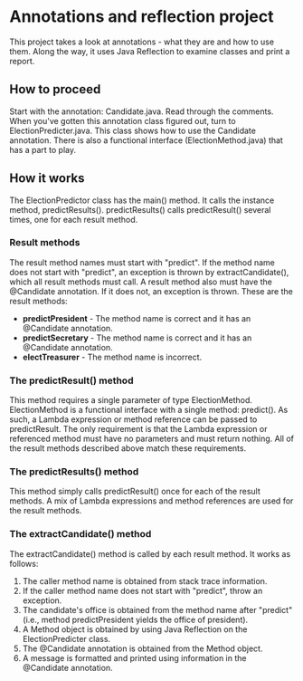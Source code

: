 # Annotations and reflection project

This project takes a look at annotations - what they are and how to use them. Along the way, it uses Java Reflection to examine classes and print a report.

## How to proceed

Start with the annotation: Candidate.java. Read through the comments. When you've gotten this annotation class figured out, turn to ElectionPredicter.java. This class shows how to use the Candidate annotation. There is also a functional interface (ElectionMethod.java) that has a part to play.

## How it works

The ElectionPredictor class has the main() method. It calls the instance method, predictResults(). predictResults() calls predictResult() several times, one for each result method.

### Result methods

The result method names must start with "predict". If the method name does not start with "predict", an exception is thrown by extractCandidate(), which all result methods must call. A result method also must have the @Candidate annotation. If it does not, an exception is thrown. These are the result methods:

* **predictPresident** - The method name is correct and it has an @Candidate annotation.
* **predictSecretary** - The method name is correct and it has an @Candidate annotation.
* **electTreasurer** - The method name is incorrect.

### The predictResult() method

This method requires a single parameter of type ElectionMethod. ElectionMethod is a functional interface with a single method: predict(). As such, a Lambda expression or method reference can be passed to predictResult. The only requirement is that the Lambda expression or referenced method must have no parameters and must return nothing. All of the result methods described above match these requirements.

### The predictResults() method

This method simply calls predictResult() once for each of the result methods. A mix of Lambda expressions and method references are used for the result methods.

### The extractCandidate() method

The extractCandidate() method is called by each result method. It works as follows:

1. The caller method name is obtained from stack trace information.
1. If the caller method name does not start with "predict", throw an exception.
1. The candidate's office is obtained from the method name after "predict" (i.e., method predictPresident yields the office of president).
1. A Method object is obtained by using Java Reflection on the ElectionPredicter class.
1. The @Candidate annotation is obtained from the Method object.
1. A message is formatted and printed using information in the @Candidate annotation.